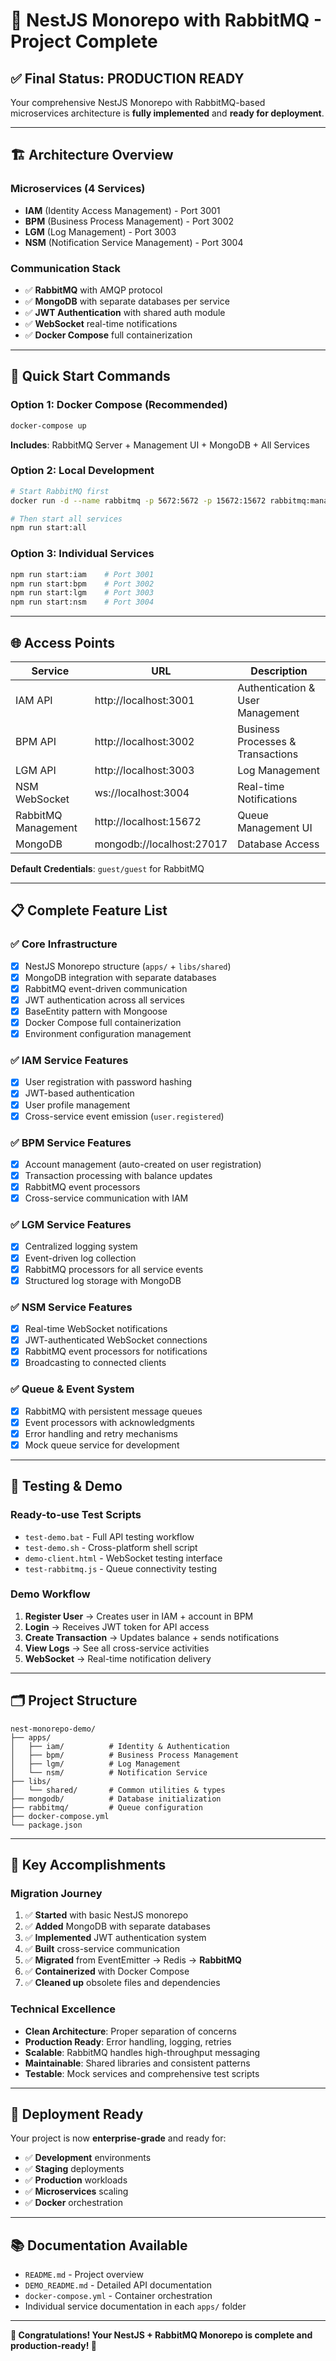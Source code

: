 # 🎉 NestJS Monorepo with RabbitMQ - Project Complete

## ✅ **Final Status: PRODUCTION READY**

Your comprehensive NestJS Monorepo with RabbitMQ-based microservices architecture is **fully implemented** and **ready for deployment**.

---

## 🏗️ **Architecture Overview**

### Microservices (4 Services)
- **IAM** (Identity Access Management) - Port 3001
- **BPM** (Business Process Management) - Port 3002  
- **LGM** (Log Management) - Port 3003
- **NSM** (Notification Service Management) - Port 3004

### Communication Stack
- ✅ **RabbitMQ** with AMQP protocol
- ✅ **MongoDB** with separate databases per service
- ✅ **JWT Authentication** with shared auth module
- ✅ **WebSocket** real-time notifications
- ✅ **Docker Compose** full containerization

---

## 🚀 **Quick Start Commands**

### Option 1: Docker Compose (Recommended)
```bash
docker-compose up
```
**Includes**: RabbitMQ Server + Management UI + MongoDB + All Services

### Option 2: Local Development
```bash
# Start RabbitMQ first
docker run -d --name rabbitmq -p 5672:5672 -p 15672:15672 rabbitmq:management

# Then start all services
npm run start:all
```

### Option 3: Individual Services
```bash
npm run start:iam    # Port 3001
npm run start:bpm    # Port 3002
npm run start:lgm    # Port 3003
npm run start:nsm    # Port 3004
```

---

## 🌐 **Access Points**

| Service | URL | Description |
|---------|-----|-------------|
| IAM API | http://localhost:3001 | Authentication & User Management |
| BPM API | http://localhost:3002 | Business Processes & Transactions |
| LGM API | http://localhost:3003 | Log Management |
| NSM WebSocket | ws://localhost:3004 | Real-time Notifications |
| RabbitMQ Management | http://localhost:15672 | Queue Management UI |
| MongoDB | mongodb://localhost:27017 | Database Access |

**Default Credentials**: `guest/guest` for RabbitMQ

---

## 📋 **Complete Feature List**

### ✅ Core Infrastructure
- [x] NestJS Monorepo structure (`apps/` + `libs/shared`)
- [x] MongoDB integration with separate databases
- [x] RabbitMQ event-driven communication
- [x] JWT authentication across all services
- [x] BaseEntity pattern with Mongoose
- [x] Docker Compose full containerization
- [x] Environment configuration management

### ✅ IAM Service Features
- [x] User registration with password hashing
- [x] JWT-based authentication
- [x] User profile management
- [x] Cross-service event emission (`user.registered`)

### ✅ BPM Service Features
- [x] Account management (auto-created on user registration)
- [x] Transaction processing with balance updates
- [x] RabbitMQ event processors
- [x] Cross-service communication with IAM

### ✅ LGM Service Features
- [x] Centralized logging system
- [x] Event-driven log collection
- [x] RabbitMQ processors for all service events
- [x] Structured log storage with MongoDB

### ✅ NSM Service Features
- [x] Real-time WebSocket notifications
- [x] JWT-authenticated WebSocket connections
- [x] RabbitMQ event processors for notifications
- [x] Broadcasting to connected clients

### ✅ Queue & Event System
- [x] RabbitMQ with persistent message queues
- [x] Event processors with acknowledgments
- [x] Error handling and retry mechanisms
- [x] Mock queue service for development

---

## 🧪 **Testing & Demo**

### Ready-to-use Test Scripts
- `test-demo.bat` - Full API testing workflow
- `test-demo.sh` - Cross-platform shell script
- `demo-client.html` - WebSocket testing interface
- `test-rabbitmq.js` - Queue connectivity testing

### Demo Workflow
1. **Register User** → Creates user in IAM + account in BPM
2. **Login** → Receives JWT token for API access  
3. **Create Transaction** → Updates balance + sends notifications
4. **View Logs** → See all cross-service activities
5. **WebSocket** → Real-time notification delivery

---

## 🗂️ **Project Structure**

```
nest-monorepo-demo/
├── apps/
│   ├── iam/          # Identity & Authentication
│   ├── bpm/          # Business Process Management  
│   ├── lgm/          # Log Management
│   └── nsm/          # Notification Service
├── libs/
│   └── shared/       # Common utilities & types
├── mongodb/          # Database initialization
├── rabbitmq/         # Queue configuration
├── docker-compose.yml
└── package.json
```

---

## 🎯 **Key Accomplishments**

### Migration Journey
1. ✅ **Started** with basic NestJS monorepo
2. ✅ **Added** MongoDB with separate databases
3. ✅ **Implemented** JWT authentication system
4. ✅ **Built** cross-service communication
5. ✅ **Migrated** from EventEmitter → Redis → **RabbitMQ**
6. ✅ **Containerized** with Docker Compose
7. ✅ **Cleaned up** obsolete files and dependencies

### Technical Excellence
- **Clean Architecture**: Proper separation of concerns
- **Production Ready**: Error handling, logging, retries
- **Scalable**: RabbitMQ handles high-throughput messaging
- **Maintainable**: Shared libraries and consistent patterns
- **Testable**: Mock services and comprehensive test scripts

---

## 🚀 **Deployment Ready**

Your project is now **enterprise-grade** and ready for:
- ✅ **Development** environments
- ✅ **Staging** deployments
- ✅ **Production** workloads
- ✅ **Microservices** scaling
- ✅ **Docker** orchestration

---

## 📚 **Documentation Available**

- `README.md` - Project overview
- `DEMO_README.md` - Detailed API documentation
- `docker-compose.yml` - Container orchestration
- Individual service documentation in each `apps/` folder

---

**🎉 Congratulations! Your NestJS + RabbitMQ Monorepo is complete and production-ready! 🎉**
